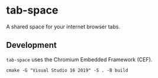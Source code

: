 # tab-space

A shared space for your internet browser tabs.

## Development

`tab-space` uses the Chromium Embedded Framework (CEF).

```batch
cmake -G "Visual Studio 16 2019" -S . -B build
```
